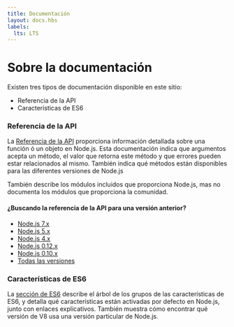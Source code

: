 ```yaml
---
title: Documentación
layout: docs.hbs
labels:
  lts: LTS
---
```


# Sobre la documentación

Existen tres tipos de documentación disponible en este sitio:

* Referencia de la API
* Características de ES6

### Referencia de la API

La [Referencia de la API](/api/) proporciona información detallada sobre una función ó un objeto en Node.js. Esta
documentación indica que argumentos acepta un método, el valor que retorna este método y que errores pueden estar
relacionados al mismo. También indica qué métodos están disponibles para las diferentes versiones de Node.js

También describe los módulos incluidos que proporciona Node.js, mas no documenta los módulos que proporciona la comunidad.

<div class="highlight-box">
  <h4>¿Buscando la referencia de la API para una versión anterior?</h4>

  <ul>
    <li><a href="https://nodejs.org/docs/latest-v7.x/api/">Node.js 7.x</a></li>
    <li><a href="https://nodejs.org/docs/latest-v5.x/api/">Node.js 5.x</a></li>
    <li><a href="https://nodejs.org/docs/latest-v4.x/api/">Node.js 4.x</a></li>
    <li><a href="https://nodejs.org/docs/latest-v0.12.x/api/">Node.js 0.12.x</a></li>
    <li><a href="https://nodejs.org/docs/latest-v0.10.x/api/">Node.js 0.10.x</a></li>
    <li><a href="https://nodejs.org/docs/">Todas las versiones</a></li>
  </ul>
</div>

### Características de ES6

La [sección de ES6](/en/docs/es6/) describe el árbol de los grupos de las características de ES6, y detalla qué
características están activadas por defecto en Node.js, junto con enlaces explicativos. También muestra cómo encontrar
qué versión de V8 usa una versión particular de Node.js.
